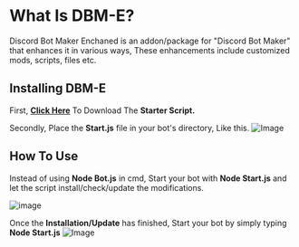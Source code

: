 # What Is DBM-E?

Discord Bot Maker Enchaned is an addon/package for "Discord Bot Maker" that enhances it in various ways, These enhancements include customized mods, scripts, files etc.

## Installing  DBM-E

First, [**Click Here**](https://cdn.discordapp.com/attachments/929393865981587496/929687882187309108/start.js) To Download The **Starter Script.**

Secondly, Place the **Start.js** file in your bot's directory, Like this.
![Image](https://cdn.discordapp.com/attachments/929393865981587496/929688129835769936/unknown.png)

## How To Use

Instead of using **Node Bot.js** in cmd, Start your bot with **Node Start.js** and let the script install/check/update the modifications.

![image](https://user-images.githubusercontent.com/97385822/148692706-570eb535-16b8-406b-b3ca-657598f50015.png)

Once the **Installation/Update** has finished, Start your bot by simply typing **Node Start.js**
![Image](https://cdn.discordapp.com/attachments/929393865981587496/929688634381201459/unknown.png)
